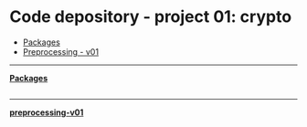 # <a name="top">Code depository - project 01: crypto</a>


- [Packages](#packages)
- [Preprocessing - v01](#pre_01)
 
 

--- 
<a name="packages">[__Packages__](#top)</a>

```python

```

--- 
<a name="pre_01">[__preprocessing-v01__](#top)</a>

```python

```
